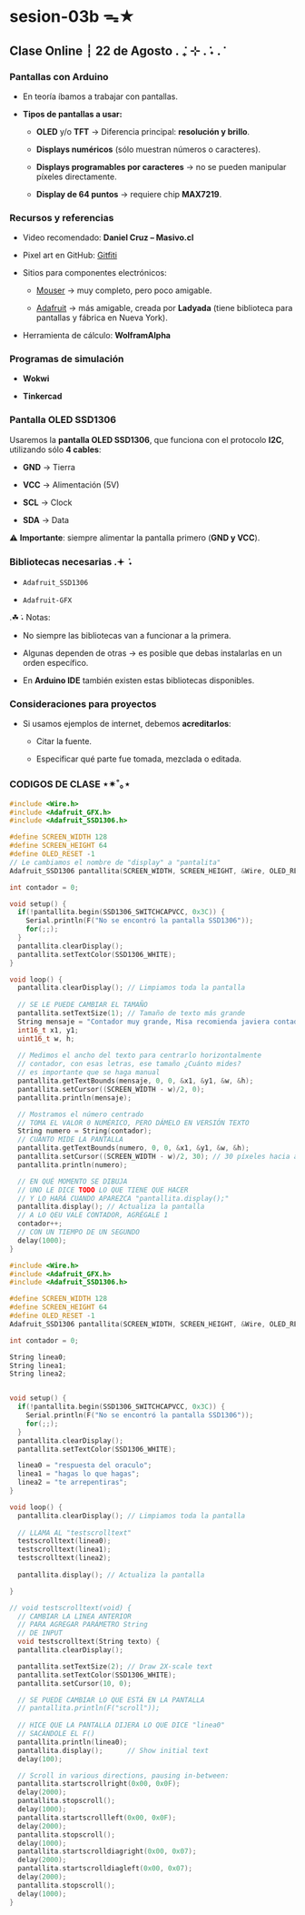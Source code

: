 # sesion-03b ᯓ★

## Clase Online ┆ 22 de Agosto  . ݁₊ ⊹ . ݁˖ . ݁

### Pantallas con Arduino  

+ En teoría íbamos a trabajar con pantallas.

+ **Tipos de pantallas a usar:**
  
  + **OLED** y/o **TFT** → Diferencia principal: **resolución y brillo**.

  + **Displays numéricos** (sólo muestran números o caracteres).

  + **Displays programables por caracteres** → no se pueden manipular píxeles directamente.

  + **Display de 64 puntos** → requiere chip **MAX7219**.  

### Recursos y referencias  

+ Video recomendado: **Daniel Cruz – Masivo.cl**
  
+ Pixel art en GitHub: [Gitfiti](https://github.com/gelstudios/gitfiti)
  
+ Sitios para componentes electrónicos:
  
  + [Mouser](https://www.mouser.com/) → muy completo, pero poco amigable.

  + [Adafruit](https://www.adafruit.com/) → más amigable, creada por **Ladyada** (tiene biblioteca para pantallas y fábrica en Nueva York).

+ Herramienta de cálculo: **WolframAlpha**  

### Programas de simulación  

+ **Wokwi**
  
+ **Tinkercad**  

### Pantalla OLED SSD1306

Usaremos la **pantalla OLED SSD1306**, que funciona con el protocolo **I2C**, utilizando sólo **4 cables**:  

+ **GND** → Tierra
  
+ **VCC** → Alimentación (5V)

+ **SCL** → Clock
  
+ **SDA** → Data  

⚠️ **Importante**: siempre alimentar la pantalla primero (**GND y VCC**).  

### Bibliotecas necesarias  .𖥔 ݁ ˖

+ `Adafruit_SSD1306`

+ `Adafruit-GFX`  

.☘︎ ݁˖ Notas:  

+ No siempre las bibliotecas van a funcionar a la primera.
  
+ Algunas dependen de otras → es posible que debas instalarlas en un orden específico.
  
+ En **Arduino IDE** también existen estas bibliotecas disponibles.
  
### Consideraciones para proyectos  

+ Si usamos ejemplos de internet, debemos **acreditarlos**:
  
  + Citar la fuente.

  + Especificar qué parte fue tomada, mezclada o editada.

### CODIGOS DE CLASE ⋆✴︎˚｡⋆

```cpp
#include <Wire.h>
#include <Adafruit_GFX.h>
#include <Adafruit_SSD1306.h>

#define SCREEN_WIDTH 128
#define SCREEN_HEIGHT 64
#define OLED_RESET -1
// Le cambiamos el nombre de "display" a "pantalita"
Adafruit_SSD1306 pantallita(SCREEN_WIDTH, SCREEN_HEIGHT, &Wire, OLED_RESET);

int contador = 0;

void setup() {
  if(!pantallita.begin(SSD1306_SWITCHCAPVCC, 0x3C)) {
    Serial.println(F("No se encontró la pantalla SSD1306"));
    for(;;);
  }
  pantallita.clearDisplay();
  pantallita.setTextColor(SSD1306_WHITE);
}

void loop() {
  pantallita.clearDisplay(); // Limpiamos toda la pantalla
  
  // SE LE PUEDE CAMBIAR EL TAMAÑO
  pantallita.setTextSize(1); // Tamaño de texto más grande
  String mensaje = "Contador muy grande, Misa recomienda javiera contador";
  int16_t x1, y1;
  uint16_t w, h;
  
  // Medimos el ancho del texto para centrarlo horizontalmente
  // contador, con esas letras, ese tamaño ¿Cuánto mides?
  // es importante que se haga manual
  pantallita.getTextBounds(mensaje, 0, 0, &x1, &y1, &w, &h);
  pantallita.setCursor((SCREEN_WIDTH - w)/2, 0);
  pantallita.println(mensaje);

  // Mostramos el número centrado
  // TOMA EL VALOR 0 NUMÉRICO, PERO DÁMELO EN VERSIÓN TEXTO
  String numero = String(contador);
  // CUÁNTO MIDE LA PANTALLA
  pantallita.getTextBounds(numero, 0, 0, &x1, &y1, &w, &h);
  pantallita.setCursor((SCREEN_WIDTH - w)/2, 30); // 30 píxeles hacia abajo
  pantallita.println(numero);

  // EN QUÉ MOMENTO SE DIBUJA
  // UNO LE DICE TODO LO QUE TIENE QUE HACER
  // Y LO HARÁ CUANDO APAREZCA "pantallita.display();"
  pantallita.display(); // Actualiza la pantalla
  // A LO QEU VALE CONTADOR, AGRÉGALE 1
  contador++;
  // CON UN TIEMPO DE UN SEGUNDO
  delay(1000);
}
```

```cpp
#include <Wire.h>
#include <Adafruit_GFX.h>
#include <Adafruit_SSD1306.h>

#define SCREEN_WIDTH 128
#define SCREEN_HEIGHT 64
#define OLED_RESET -1
Adafruit_SSD1306 pantallita(SCREEN_WIDTH, SCREEN_HEIGHT, &Wire, OLED_RESET);

int contador = 0;

String linea0;
String linea1;
String linea2;


void setup() {
  if(!pantallita.begin(SSD1306_SWITCHCAPVCC, 0x3C)) {
    Serial.println(F("No se encontró la pantalla SSD1306"));
    for(;;);
  }
  pantallita.clearDisplay();
  pantallita.setTextColor(SSD1306_WHITE);

  linea0 = "respuesta del oraculo";
  linea1 = "hagas lo que hagas";
  linea2 = "te arrepentiras";
}

void loop() {
  pantallita.clearDisplay(); // Limpiamos toda la pantalla
  
  // LLAMA AL "testscrolltext"
  testscrolltext(linea0);
  testscrolltext(linea1);
  testscrolltext(linea2);
  
  pantallita.display(); // Actualiza la pantalla

}

// void testscrolltext(void) {
  // CAMBIAR LA LINEA ANTERIOR
  // PARA AGREGAR PARÁMETRO String
  // DE INPUT
  void testscrolltext(String texto) {
  pantallita.clearDisplay();

  pantallita.setTextSize(2); // Draw 2X-scale text
  pantallita.setTextColor(SSD1306_WHITE);
  pantallita.setCursor(10, 0);

  // SE PUEDE CAMBIAR LO QUE ESTÁ EN LA PANTALLA
  // pantallita.println(F("scroll"));
  
  // HICE QUE LA PANTALLA DIJERA LO QUE DICE "linea0"
  // SACÁNDOLE EL F()
  pantallita.println(linea0);
  pantallita.display();      // Show initial text
  delay(100);

  // Scroll in various directions, pausing in-between:
  pantallita.startscrollright(0x00, 0x0F);
  delay(2000);
  pantallita.stopscroll();
  delay(1000);
  pantallita.startscrollleft(0x00, 0x0F);
  delay(2000);
  pantallita.stopscroll();
  delay(1000);
  pantallita.startscrolldiagright(0x00, 0x07);
  delay(2000);
  pantallita.startscrolldiagleft(0x00, 0x07);
  delay(2000);
  pantallita.stopscroll();
  delay(1000);
}
```
